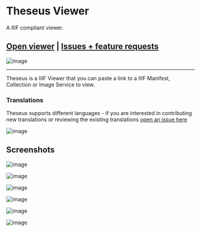 # Theseus Viewer
A IIIF compliant viewer.

## [Open viewer](https://theseusviewer.org) | [Issues + feature requests](https://github.com/theseus-viewer/issues/issues)


![image](https://github.com/user-attachments/assets/e3642777-aff9-4b06-9081-b46be5748ede)


----

Theseus is a IIIF Viewer that you can paste a link to a IIIF Manifest, Collection or Image Service to view.

### Translations
Theseus supports different languages - if you are interested in contributing new translations or reviewing the
existing translations [open an issue here](https://github.com/theseus-viewer/issues/issues)

![image](https://github.com/user-attachments/assets/09e7773e-c5d2-45b3-84eb-ad5a33c0e6fc)

## Screenshots

![image](https://github.com/user-attachments/assets/5e57985a-07ae-4252-8def-3d88de59fcd5)

![image](https://github.com/user-attachments/assets/335f5e43-cc56-4413-87b1-978b621f9d69)

![image](https://github.com/user-attachments/assets/56a06577-6506-4711-9998-d817885df189)

![image](https://github.com/user-attachments/assets/ae84ace0-6f18-4ea5-94a3-c9b07727e529)

![image](https://github.com/user-attachments/assets/6e7a8ba1-a29d-4b56-bfc6-9e77961e8143)

![image](https://github.com/user-attachments/assets/285e83ed-af57-4471-8cbb-63803c7da2c2)
